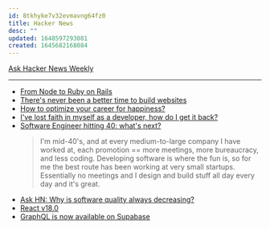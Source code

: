 ```yaml
---
id: 8tkhyke7v32evmavng64fz0
title: Hacker News
desc: ""
updated: 1648597293081
created: 1645682168084
---
```


[Ask Hacker News Weekly](https://www.daemonology.net/hn-weekly-ask/)

---

- [From Node to Ruby on Rails](https://news.ycombinator.com/item?id=29577897)
- [There's never been a better time to build websites](https://news.ycombinator.com/item?id=29622770)
- [How to optimize your career for happiness?](https://news.ycombinator.com/item?id=29614095)
- [I've lost faith in myself as a developer, how do I get it back?](https://news.ycombinator.com/item?id=29567743)
- [Software Engineer hitting 40: what's next?](https://news.ycombinator.com/item?id=29360119)
  > I'm mid-40's, and at every medium-to-large company I have worked at, each promotion == more meetings, more bureaucracy, and less coding. Developing software is where the fun is, so for me the best route has been working at very small startups.
  > Essentially no meetings and I design and build stuff all day every day and it's great.
- [Ask HN: Why is software quality always decreasing?](https://news.ycombinator.com/item?id=29896815)
- [React v18.0](https://news.ycombinator.com/item?id=30844414)
- [GraphQL is now available on Supabase](https://news.ycombinator.com/item?id=30846006)
